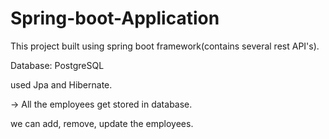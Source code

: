 # Spring-boot-Application

This project built using spring boot framework(contains several rest API's).

Database: PostgreSQL

used Jpa and Hibernate.


-> All the employees get stored in database.


we can add, remove, update the employees.

